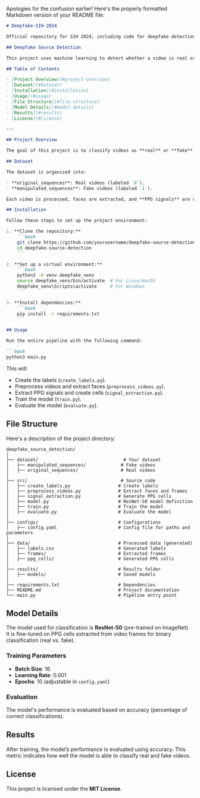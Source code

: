 Apologies for the confusion earlier! Here's the properly formatted Markdown version of your README file:

```markdown
# Deepfake-SIH-2024

Official repository for SIH 2024, including code for deepfake detection.

## Deepfake Source Detection

This project uses machine learning to detect whether a video is real or manipulated using deepfake techniques. It extracts biological signals from facial features and uses a **ResNet-50** model to classify videos into real or fake categories.

## Table of Contents

- [Project Overview](#project-overview)
- [Dataset](#dataset)
- [Installation](#installation)
- [Usage](#usage)
- [File Structure](#file-structure)
- [Model Details](#model-details)
- [Results](#results)
- [License](#license)

---

## Project Overview

The goal of this project is to classify videos as **real** or **fake** based on facial signals. Real videos are taken from the `original_sequences` folder, and manipulated videos (deepfakes) are taken from the `manipulated_sequences` folder. The system extracts **PPG signals** from faces and uses them to train a **ResNet-50** model.

## Dataset

The dataset is organized into:

- **original_sequences**: Real videos (labeled `0`).
- **manipulated_sequences**: Fake videos (labeled `1`).

Each video is processed, faces are extracted, and **PPG signals** are used for training the classification model.

## Installation

Follow these steps to set up the project environment:

1. **Clone the repository:**
    ```bash
    git clone https://github.com/yourusername/deepfake-source-detection.git
    cd deepfake-source-detection
    ```

2. **Set up a virtual environment:**
    ```bash
    python3 -m venv deepfake_venv
    source deepfake_venv/bin/activate  # For Linux/macOS
    deepfake_venv\Scripts\activate     # For Windows
    ```

3. **Install dependencies:**
    ```bash
    pip install -r requirements.txt
    ```

## Usage

Run the entire pipeline with the following command:

```bash
python3 main.py
```

This will:

- Create the labels (`create_labels.py`).
- Preprocess videos and extract faces (`preprocess_videos.py`).
- Extract PPG signals and create cells (`signal_extraction.py`).
- Train the model (`train.py`).
- Evaluate the model (`evaluate.py`).

## File Structure

Here's a description of the project directory:

```
deepfake_source_detection/
│
├── dataset/                                # Your dataset
│   ├── manipulated_sequences/             # Fake videos
│   ├── original_sequences/                # Real videos
│
├── src/                                   # Source code
│   ├── create_labels.py                  # Create labels
│   ├── preprocess_videos.py              # Extract faces and frames
│   ├── signal_extraction.py              # Generate PPG cells
│   ├── model.py                          # ResNet-50 model definition
│   ├── train.py                          # Train the model
│   ├── evaluate.py                       # Evaluate the model
│
├── configs/                              # Configurations
│   ├── config.yaml                       # Config file for paths and parameters
│
├── data/                                 # Processed data (generated)
│   ├── labels.csv                        # Generated labels
│   ├── frames/                           # Extracted frames
│   ├── ppg_cells/                        # Generated PPG cells
│
├── results/                              # Results folder
│   ├── models/                           # Saved models
│
├── requirements.txt                      # Dependencies
├── README.md                             # Project documentation
└── main.py                               # Pipeline entry point
```

## Model Details

The model used for classification is **ResNet-50** (pre-trained on ImageNet). It is fine-tuned on PPG cells extracted from video frames for binary classification (real vs. fake).

### Training Parameters

- **Batch Size**: 16
- **Learning Rate**: 0.001
- **Epochs**: 10 (adjustable in `config.yaml`)

### Evaluation

The model's performance is evaluated based on accuracy (percentage of correct classifications).

## Results

After training, the model’s performance is evaluated using accuracy. This metric indicates how well the model is able to classify real and fake videos.

## License

This project is licensed under the **MIT License**.
